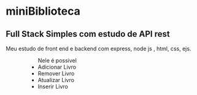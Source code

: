 # miniBiblioteca

<h2> Full Stack Simples com estudo de API rest</h2>
<p> Meu estudo de front end e backend com express, node js , html, css, ejs. </p>

<ul style="margin-left:60px">
    Nele é possivel
  <li> Adicionar Livro</li>
  <li> Remover Livro</li>
  <li> Atualizar Livro</li>
  <li> Inserir Livro </li>
</ul>
